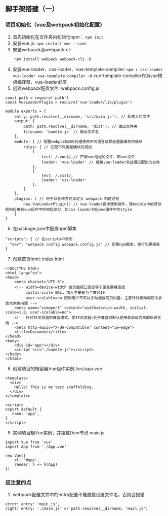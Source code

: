 ## 脚手架搭建（一）
### 项目初始化（vue及webpack初始化配置）

1. 首先初始化在文件夹内初始化npm： 
```npm init```
2. 安装vue.js: ```npm install vue --save```
3. 安装webpack及webpack-cli
```
    npm install webpack webpack-cli -D
```
4. 安装vue-loader、css-loader、vue-template-compiler: ```npm i css-loader vue-loader vue-template-compiler -D```
   vue-template-compiler作为vue模板编译器，vue-loader必须
5. 创建webpack配置文件: webpack.config.js
```
const path = require('path')
const VueLoaderPlugin = require('vue-loader/lib/plugin')

module.exports = {
    entry: path.resolve(__dirname, 'src/main.js'), // 配置入口文件
    output: { 
        path: path.resolve(__dirname, 'dist'), // 输出文件夹
        filename: 'bundle.js' // 输出文件名
    },
    module: { // 配置webpack如何处理使用不同语言或预处理器编写的模块
        rules: [ // 匹配不同类型模块的规则
            {
                test: /.vue$/,// 匹配vue结尾的文件，即vue文件
                loader: 'vue-loader' // 使用vue-loader来处理匹配到的文件
            },
            {
                test: /.css$/,
                loader: 'css-loader'
            },
        ]
    },
    plugins: [ // 用于以各种方式自定义 webpack 构建过程
        new VueLoaderPlugin() // vue-loader要求使用插件，使module中的其他规则应用到vue组件中的相应部分，如css-loader对应vue组件中的style
    ]
}
```
6. 在package.json中配置npm脚本
```
"scripts": { // 在scripts中添加
  "dev": "webpack config webpack.config.js" // 配置npm脚本，使打包更简单
}
```
7. 创建首页html: index.html
```
<!DOCTYPE html>
<html lang="en">
<head>
    <meta charset="UTF-8">
    <!-- width=device-width 使页面视口宽度等于设备屏幕宽度
         inital-scale 同上，加入主要是为了兼容IE
         user-scalable=no 限制用户不可以手动缩放网页内容，主要针对移动端双击会放大网页问题 -->
    <meta name="viewport" content="width=device-width, initial-scale=1.0, user-scalable=no">
    <!-- 针对IE浏览器的兼容模式，使IE浏览器c处于兼容时默认使用最高级内核解析该文档 -->
    <meta http-equiv="X-UA-Compatible" content="ie=edge">
    <title>Document</title>
</head>
<body>
    <div id="app"></div>
    <script src="./bundle.js"></script>
</body>
</html>
```

8. 创建项目的根容器Vue组件实例 /src/app.vue
```
<template>
  <div>
    Hello! This is my test scaffolding.
  </div>
</template>

<script>
export default {
   name: 'app',
}
</script>
```

9. 实例项目根Vue实例，并挂载Dom节点 main.js
```
import Vue from 'vue'
import App from './App.vue'

new Vue({
    el: '#app',
    render: h => h(App)
})
```


### 应注意的点
1. webpack配置文件中的entry配置不能直接设置文件名，否则会报错
```
error: entry: 'main.js',
right: entry: './main.js' or path.resolve(__dirname, 'main.js')
```
